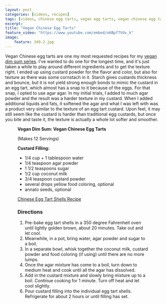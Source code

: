 ```yaml
---
layout: post
categories: [videos, recipes]
tags: [videos, chinese egg tarts, vegan egg tarts, vegan chinese egg tarts,]
excerpt:
title: "Vegan Chinese Egg Tarts"
feature_video: "https://www.youtube.com/embed/o6Bpf7Vdv_k" 
image:
    feature: 349-2.jpg
---
```


Vegan Chinese egg tarts are one my most requested recipes for my [vegan dim sum series](https://www.youtube.com/playlist?list=PL8O-3AJTRuJsAJNFmb7_MqTkU_TgHxwlh).  I've wanted to do one for the longest time, and it's just taken a while to play around different ingredients and to get the texture right.  I ended up using custard powder for the flavor and color, but also for texture as there was some cornstach in it.  Starch gives custards thickness and bounce, but it is not yield strong enough bonds to mimic the custard in an egg tart, which almost has a snap to it because of the eggs.  For that snap, I opted to use agar agar.  In my initial trials, I added to much agar powder and the result was a harder texture in my custard.  When I added additional liquids and fats, it softened the agar and what I was left with was a product very similar to the texture of an egg tart custard.  Upon feel, it may still seem like the custard is harder than traditional egg custards, but once you bite and taste it, the texture is actually a whole lot softer and smoother.

<figure class="ingredients" markdown="1">

__Vegan Dim Sum: Vegan Chinese Egg Tarts__

(Makes 12 Servings)

__Custard Filling:__

- 1/4 cup + 1 tablespoon water
- 1/4 teaspoon agar powder
- 1 1/2 teaspoons sugar
- 1/2 cup coconut milk
- 3/4 teaspoon custard powder
- several drops yellow food coloring, optional
- annato seeds, optional

[Chinese Egg Tart Shells Recipe](http://eastmeetskitchen.com/videos/recipes/chinese-egg-tart-shells/)

</figure>

<figure class="directions" markdown="1">

### Directions

1. Pre-bake egg tart shells in a 350 degree Fahrenheit oven until lightly golden brown, about 20 minutes.  Take out and let cool.
2. Meanwhile, in a pot, bring water, agar powder and sugar to a boil.
3. In a separate bowl, whisk together the coconut milk, custard powder and food coloring (if using) until there are no more lumps.
4. Once the agar mixture has come to a boil, turn down to medium heat and cook until all the agar has dissolved.
5. Add in the custard mixture and slowly bring mixture up to a boil.  Continue cooking for 1 minute.  Turn off heat and let cool slightly.
6. Pour custard filling into the individual egg tart shells.  Refrigerate for about 2 hours or until filling has set.

</figure>